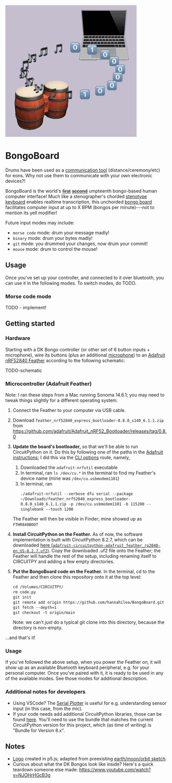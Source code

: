 
![Logo: drum and laptop on a black background, with a moving circle of emojis, the top half of which are 0 and 1 and the bottom half of which are musical notes.](./assets/logo.gif)

# BongoBoard

Drums have been used as a [communication tool](https://en.wikipedia.org/wiki/Drums_in_communication) (distance/ceremony/etc) for eons. Why not use them to communicate with your own electronic devices?!

BongoBoard is the world's ~~[first](https://www.reddit.com/r/badUIbattles/comments/gha25t/ascii_input_keyboard_the_binary_bongos/)~~ ~~[second](https://medium.com/@jam1garner/how-i-turned-my-dk-bongos-into-a-keyboard-897299f71835)~~ umpteenth bongo-based human computer interface! Much like a stenographer's chorded [stenotype keyboard](https://en.wikipedia.org/wiki/Stenotype) enables realtime transcription, this unchorded [bongo board](https://en.wikipedia.org/wiki/GameCube_accessories#DK_Bongos) facilitates computer input at up to X BPM (bongos per minute)---not to mention its yell modifier! 

Future input modes may include:
- `morse code` mode: drum your message madly!
- `binary` mode: drum your bytes madly!
- `git` mode: you drummed your changes, now drum your commit!
- `mouse` mode: drum to control the mouse!

## Usage 

Once you've set up your controller, and connected to it over bluetooth, you can use it in the following modes. To switch modes, do TODO.

### Morse code mode

TODO - implement!

## Getting started

### Hardware

Starting with a DK Bongo controller (or other set of 6 button inputs + microphone), wire its buttons (plus an additional [microphone](https://www.adafruit.com/product/1063)) to an [Adafruit nRF52840 Feather](https://learn.adafruit.com/introducing-the-adafruit-nrf52840-feather) according to the following schematic: 

TODO-schematic 

### Microcontroller (Adafruit Feather)

Note: I ran these steps from a Mac running Sonoma 14.6.1; you may need to tweak things slightly for a different operating system.

1. Connect the Feather to your computer via USB cable. 

2. Download `feather_nrf52840_express_bootloader-0.8.0_s140_6.1.1.zip` from https://github.com/adafruit/Adafruit_nRF52_Bootloader/releases/tag/0.8.0

3. **Update the board's bootloader,** so that we'll be able to run CircuitPython on it. Do this by following one of the paths in the [Adafruit instructions](https://learn.adafruit.com/introducing-the-adafruit-nrf52840-feather/update-bootloader); I did this via the [CLI options](https://learn.adafruit.com/introducing-the-adafruit-nrf52840-feather/update-bootloader-use-command-line#download-adafruit-nrfutil-3108972) route, namely, 
    1. Downloaded the `adafruit-nrfutil` executable
    2. In terminal, ran `ls /dev/cu.*` in the terminal to find my Feather's device name (mine was `/dev/cu.usbmodem1101`)
    3. In terminal, ran 
        ```
        ./adafruit-nrfutil --verbose dfu serial --package ~/Downloads/feather_nrf52840_express_bootloader-0.8.0_s140_6.1.1.zip -p /dev/cu.usbmodem1101 -b 115200 --singlebank --touch 1200
        ```
    The Feather will then be visible in Finder; mine showed up as `FTHR840BOOT`

4. **Install CircuitPython on the Feather.** As of now, the software implementation is built with CircuitPython 8.2.7, which can be downloaded [here (`adafruit-circuitpython-adafruit_feather_rp2040-en_US-8.2.7.uf2`)](https://adafruit-circuit-python.s3.amazonaws.com/index.html?prefix=bin/adafruit_feather_rp2040/en_US/). Copy the downloaded .uf2 file onto the Feather; the Feather will handle the rest of the setup, including renaming itself to CIRCUITPY and adding a few empty directories.

4. **Put the BongoBoard code on the Feather.** In the terminal, cd to the Feather and then clone this repository onto it at the top level: 
    ```
    cd /Volumes/CIRCUITPY/
    rm code.py
    git init
    git remote add origin https://github.com/hannahilea/BongoBoard.git
    git fetch --depth=1
    git checkout -t origin/main
    ```
    Note: we can't *just* do a typical git clone into this directory, because the directory is non-empty.

...and that's it!

### Usage

If you've followed the above setup, when you power the Feather on, it will show up as an available Bluetooth keyboard peripheral, e.g. for your personal computer. Once you've paired with it, it is ready to be used in any of the available modes. See those modes for additional description.

### Additional notes for developers

- Using VSCode? The [Serial Plotter](https://marketplace.visualstudio.com/items?itemName=badlogicgames.serial-plotter.) is useful for e.g. understanding sensor input (in this case, from the mic).
- If your code needs add additional CircuitPython libraries, those can be found [here](https://learn.adafruit.com/welcome-to-circuitpython/circuitpython-libraries). You'll need to use the bundle that matches the current CircuitPython version for this project, which (as time of writing) is  "Bundle for Version 8.x".

## Notes

- [Logo](https://editor.p5js.org/hannahilea/sketches/77GaUZb62) created in p5.js; adapted from preexisting [earth/moon/orbit sketch](https://happycoding.io/tutorials/p5js/arrays/earth-moon-emoji-orbit).
- Curious about what the DK Bongos look like inside? Here's a quick teardown someone else made: https://www.youtube.com/watch?v=NJOHrHGcB3g 

